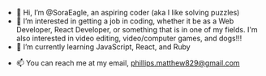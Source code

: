 - 👋 Hi, I’m @SoraEagle, an aspiring coder (aka I like solving puzzles)
- 👀 I’m interested in getting a job in coding, whether it be as a Web Developer, React Developer, or something that is in one of my fields.
      I'm also interested in video editing, video/computer games, and dogs!!!
- 🌱 I’m currently learning JavaScript, React, and Ruby
<!-- - 💞️ I’m currently working on (re)learning the coding syntax, so I can't collaborate on anything quite yet (sorry!) -->
- 📫 You can reach me at my email, phillips.matthew829@gmail.com

<!---
SoraEagle/SoraEagle is a ✨ special ✨ repository because its `README.md` (this file) appears on your GitHub profile.
You can click the Preview link to take a look at your changes.
--->
